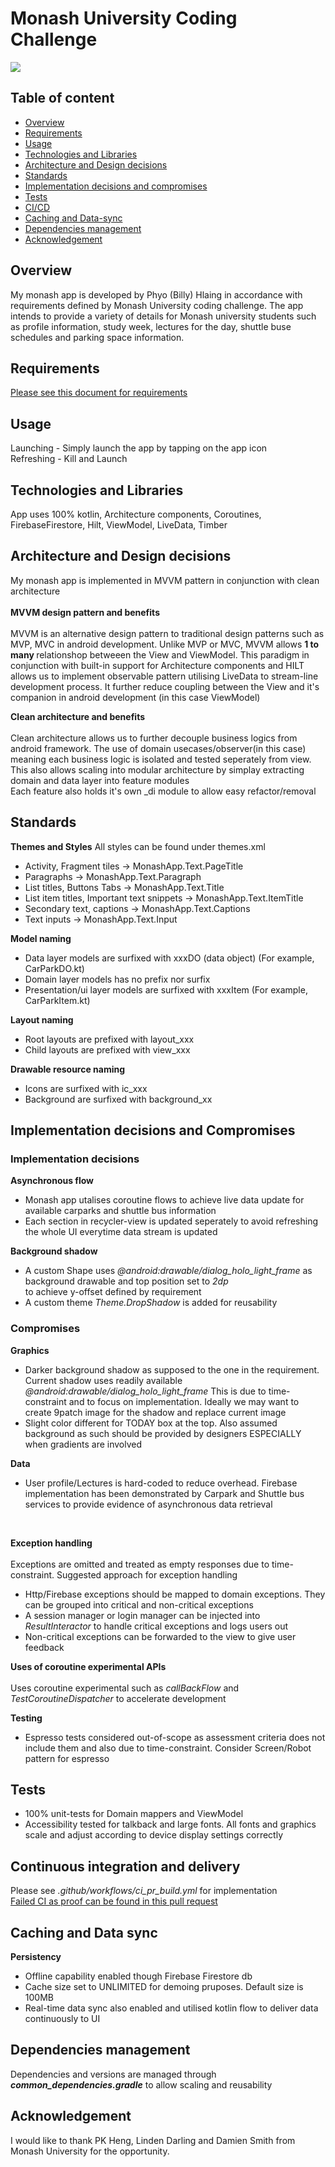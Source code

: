 # Monash University Coding Challenge
![](demo.gif)
## Table of content
- [Overview](#overview)
- [Requirements](#requirements)
- [Usage](#usage)
- [Technologies and Libraries](#technologies-and-libraries)
- [Architecture and Design decisions](#architecture-and-design-decisions)
- [Standards](#standards)
- [Implementation decisions and compromises](#implementation-decisions-and-compromises)
- [Tests](#tests)
- [CI/CD](#continueous-integration-and-delivery)
- [Caching and Data-sync](#caching-and-data-sync)
- [Dependencies management](#dependencies-management)
- [Acknowledgement](#acknowledgement)


## Overview
My monash app is developed by Phyo (Billy) Hlaing in accordance with requirements defined by Monash University coding challenge. 
The app intends to provide a variety of details for Monash university students such as profile information, study week, lectures for the day, shuttle buse schedules
and parking space information.

## Requirements
[Please see this document for requirements](https://github.com/bhlaing/MyMonashApp/blob/master/challenge.docx)

## Usage
Launching - Simply launch the app by tapping on the app icon <br />
Refreshing - Kill and Launch 

## Technologies and Libraries 
App uses 100% kotlin, Architecture components, Coroutines, FirebaseFirestore, Hilt, ViewModel, LiveData, Timber

## Architecture and Design decisions
My monash app is implemented in MVVM pattern in conjunction with clean architecture
<br/><br/>
**MVVM design pattern and benefits**
<br/><br/>
MVVM is an alternative design pattern to traditional design patterns such as MVP, MVC in android development.
Unlike MVP or MVC, MVVM allows <b>1 to many </b> relationshop betweeen the View and ViewModel.
This paradigm in conjunction with built-in support for Architecture components and HILT allows us to 
implement observable pattern utilising LiveData to stream-line development process.
It further reduce coupling between the View and it's companion in android development (in this case ViewModel)

**Clean architecture and benefits**
<br/><br/>
Clean architecture allows us to further decouple business logics from android framework. The use of domain usecases/observer(in this case)
meaning each business logic is isolated and tested seperately from view. This also allows scaling into modular architecture by
simplay extracting domain and data layer into feature modules <br/>
Each feature also holds it's own \_di module to allow easy refactor/removal <br/> 

## Standards
**Themes and Styles**
All styles can be found under themes.xml
- Activity, Fragment tiles -> MonashApp.Text.PageTitle
- Paragraphs -> MonashApp.Text.Paragraph
- List titles, Buttons Tabs -> MonashApp.Text.Title
- List item titles, Important text snippets -> MonashApp.Text.ItemTitle
- Secondary text, captions -> MonashApp.Text.Captions
- Text inputs -> MonashApp.Text.Input

**Model naming**
- Data layer models are surfixed with xxxDO (data object) (For example, CarParkDO.kt)
- Domain layer models has no prefix nor surfix
- Presentation/ui layer models are surfixed with xxxItem (For example, CarParkItem.kt)

**Layout naming**
- Root layouts are prefixed with layout_xxx
- Child layouts are prefixed with view_xxx

**Drawable resource naming**
- Icons are surfixed with ic_xxx
- Background are surfixed with background_xx

## Implementation decisions and Compromises 
### Implementation decisions 

**Asynchronous flow**
- Monash app utalises coroutine flows to achieve live data update for available carparks and shuttle bus information
- Each section in recycler-view is updated seperately to avoid refreshing the whole UI everytime data stream is updated

**Background shadow**
- A custom Shape uses _@android:drawable/dialog_holo_light_frame_ as background drawable and top position set to _2dp_ <br/>
  to achieve y-offset defined by requirement
- A custom theme _Theme.DropShadow_ is added for reusability

### Compromises
**Graphics**
- Darker background shadow as supposed to the one in the requirement. Current shadow uses readily available _@android:drawable/dialog_holo_light_frame_
  This is due to time-constraint and to focus on implementation. Ideally we may want to create 9patch image for the shadow and replace current image
- Slight color different for TODAY box at the top. Also assumed background as such should be provided by designers ESPECIALLY when gradients are involved
  <br/>
  
**Data**
- User profile/Lectures is hard-coded to reduce overhead. Firebase implementation has been demonstrated by Carpark and Shuttle bus services to provide evidence of asynchronous data retrieval
<br/>

**Exception handling**<br/><br/>
Exceptions are omitted and treated as empty responses due to time-constraint. Suggested approach for exception handling
   - Http/Firebase exceptions should be mapped to domain exceptions. They can be grouped into critical and non-critical exceptions
   - A session manager or login manager can be injected into _ResultInteractor_ to handle critical exceptions and logs users out
   - Non-critical exceptions can be forwarded to the view to give user feedback

**Uses of coroutine experimental APIs**<br/><br/>
Uses coroutine experimental such as _callBackFlow_ and _TestCoroutineDispatcher_ to accelerate development

**Testing**
- Espresso tests considered out-of-scope as assessment criteria does not include them and also due to time-constraint. Consider Screen/Robot pattern for espresso 

## Tests
- 100% unit-tests for Domain mappers and ViewModel
- Accessibility tested for talkback and large fonts. All fonts and graphics scale and adjust according to device display settings correctly

## Continuous integration and delivery
Please see _.github/workflows/ci_pr_build.yml_ for implementation
<br />
[Failed CI as proof can be found in this pull request](https://github.com/bhlaing/MyMonashApp/pull/1)


## Caching and Data sync
**Persistency**
- Offline capability enabled though Firebase Firestore db
- Cache size set to UNLIMITED for demoing pruposes. Default size is 100MB
- Real-time data sync also enabled and utilised kotlin flow to deliver data continuously to UI

## Dependencies management
Dependencies and versions are managed through _**common_dependencies.gradle**_ to allow scaling and reusability

## Acknowledgement 
I would like to thank PK Heng, Linden Darling and Damien Smith from Monash University for the opportunity.










